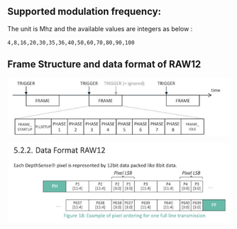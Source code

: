 ## Supported modulation frequency:
The unit is Mhz and the available values are integers as below :
```
4,8,16,20,30,35,36,40,50,60,70,80,90,100
```


## Frame Structure and data format of RAW12

![Frame Structure](https://github.com/pointcloudAI/libPointCloud/blob/master/examples/ExtractRawData/Frame_Structure.jpg)

![Data Format of RAW12](https://github.com/pointcloudAI/libPointCloud/blob/master/examples/ExtractRawData/Data%20Format%20RAW12.jpg)

